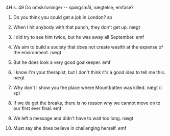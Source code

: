 4H s. 49 Do omskrivninger -- spørgsmål, nægtelse, emfase?

1.  Do you think you could get a job in London? sp

2.  When I hit anybody with that punch, they don't get up. nægt

3.  I did try to see him twice, but he was away all September. emf

4.  We aim to build a society that does not create wealth at the expense
    of the environment. nægt

5.  But he does look a very good goalkeeper. emf

6.  I know I'm your therapist, but I don't think it's a good idea to
    tell me this. nægt

7.  Why don't I show you the place where Mountbatten was killed. nægt (i
    sp)

8.  If we do get the breaks, there is no reason why we cannot move on to
    our first ever final. emf

9.  We left a message and didn't have to wait too long. nægt

10. Must say she does believe in challenging herself. emf
